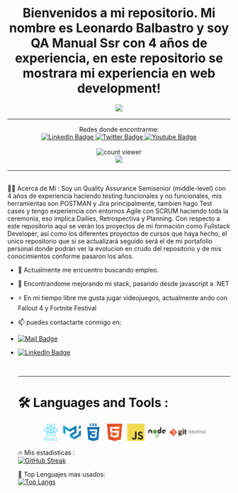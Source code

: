 <!--
**leobalbastro/leobalbastro** is a ✨ _special_ ✨ repository because its `README.md` (this file) appears on your GitHub profile.

Here are some ideas to get you started:

- 🔭 I’m currently working on ...
- 🌱 I’m currently learning ...
- 👯 I’m looking to collaborate on ...
- 🤔 I’m looking for help with ...
- 💬 Ask me about ...
- 📫 How to reach me: ...
- 😄 Pronouns: ...
- ⚡ Fun fact: ...
-->
<div align="center">
  <h1>Bienvenidos a mi repositorio. Mi nombre es Leonardo Balbastro y soy QA Manual Ssr con 4 años de experiencia, en este repositorio se mostrara mi experiencia en web development!</h1>
  <img src="https://i.giphy.com/media/v1.Y2lkPTc5MGI3NjExMnh5bHBmbnZ0dTJiNTc2dHY3c2YzMzFpdWJ5ajNsemF0cXppbDFwdyZlcD12MV9pbnRlcm5hbF9naWZfYnlfaWQmY3Q9cw/WUm2STzv0N5fl3ezyr/giphy.gif" width="100vw"/>
</div>
<hr>
<div id="badges" align="center">
  Redes donde encontrarme:<br>
  <a href="[your-linkedin-URL](https://www.linkedin.com/in/leobalbastro/)" target="_blank">
    <img src="https://img.shields.io/badge/LinkedIn-blue?style=for-the-badge&logo=linkedin&logoColor=white" alt="LinkedIn Badge"/>
  </a>
  <a href="your-twitter-URL" target="_blank">
    <img src="https://img.shields.io/badge/Twitter-black?style=for-the-badge&logo=x&logoColor=white" alt="Twitter Badge"/>
  </a>
  <a href="your-youtube-URL" target="_blank">
    <img src="https://img.shields.io/badge/Portfolio-purple?style=for-the-badge&logo=twitter&logoColor=white" alt="Youtube Badge"/>
  </a>
</div>
<br>
<div align="center">
  <img src="https://komarev.com/ghpvc/?username=leobalbastro&style=flat-square&color=blue" alt="count viewer" width="200vw"/>
</div>

<div align="center">
  <img src="https://i.giphy.com/media/v1.Y2lkPTc5MGI3NjExeDA2cHZrb3ZoMGgzYnFxMGV1b296cWl4cmR1OGJtenEzZ2NiMG9ocCZlcD12MV9pbnRlcm5hbF9naWZfYnlfaWQmY3Q9Zw/Dh5q0sShxgp13DwrvG/giphy.gif"/>
</div>
<hr>
<br>
👨‍💻 Acerca de Mi :
Soy un Quality Assurance Semisenior (middle-level) con 4 años de experiencia haciendo testing funcionales y no funcionales, mis herramientas son POSTMAN y Jira principalmente, tambien hago Test cases y tengo experiencia con entornos Agile con SCRUM haciendo toda la ceremonia, eso implica Dailies, Retrospectiva y Planning.
Con respecto a este repositorio aquí se verán los proyectos de mi formación como Fullstack Developer, así como los diferentes proyectos de cursos que haya hecho, el unico repositorio que si se actualizará seguido será el de mi portafolio personal donde podrán ver la evolucion en crudo del repositorio y de mis conocimientos conforme pasaron los años.

- :telescope: Actualmente me encuentro buscando empleo.

- :seedling: Encontrandome mejorando mi stack, pasando desde javascript a .NET

- :zap: En mi tiempo libre me gusta jugar videojuegos, actualmente ando con Fallout 4 y Fortnite Festival

- :mailbox: puedes contactarte conmigo en:
- [![Mail Badge](https://img.shields.io/badge/leobalbastro-white?style=flat&logo=Gmail&logoColor=red)](mailto:leobalbastro.arg@gmail.com)
- [![LinkedIn Badge](https://img.shields.io/badge/leobalbastro-blue?style=flat&logo=Linkedin&logoColor=white)](https://www.linkedin.com/in/leobalbastro/)

  <br>
  <hr>
  <h1>🛠️ Languages and Tools :</h1>
  <div align="center">
    <img src="https://github.com/devicons/devicon/blob/master/icons/react/react-original-wordmark.svg" title="React" alt="React" width="40" height="40"/>&nbsp;
    <img src="https://github.com/devicons/devicon/blob/master/icons/materialui/materialui-original.svg" title="Material UI" alt="Material UI" width="40" height="40"/>&nbsp;
    <img src="https://github.com/devicons/devicon/blob/master/icons/css3/css3-plain-wordmark.svg"  title="CSS3" alt="CSS" width="40" height="40"/>&nbsp;
    <img src="https://github.com/devicons/devicon/blob/master/icons/html5/html5-original.svg" title="HTML5" alt="HTML" width="40" height="40"/>&nbsp;
    <img src="https://github.com/devicons/devicon/blob/master/icons/javascript/javascript-original.svg" title="JavaScript" alt="JavaScript" width="40" height="40"/>&nbsp;
    <img src="https://github.com/devicons/devicon/blob/master/icons/nodejs/nodejs-original-wordmark.svg" title="NodeJS" alt="NodeJS" width="40" height="40"/>&nbsp;
    <img src="https://github.com/devicons/devicon/blob/master/icons/git/git-original-wordmark.svg" title="Git" **alt="Git" width="40" height="40"/>
    <img src="https://github.com/devicons/devicon/blob/master/icons/express/express-original-wordmark.svg" title="Express" **alt="Express" width="40" height="40"/>
  </div>

  :fire: Mis estadisticas : <br>
  [![GitHub Streak](http://github-readme-streak-stats.herokuapp.com?user=leobalbastro&theme=dark&background=000000)](https://git.io/streak-stats)

  🥇 Top Lenguajes mas usados: <br>
  [![Top Langs](https://github-readme-stats.vercel.app/api/top-langs/?username=leobalbastro&layout=compact&theme=vision-friendly-dark)](https://github.com/anuraghazra/github-readme-stats)

